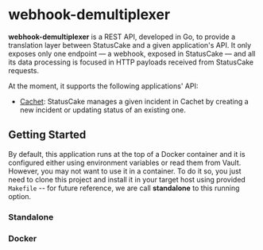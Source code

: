# webhook-demultiplexer

**webhook-demultiplexer** is a REST API, developed in Go, to provide a translation layer between StatusCake and a given application's API. It only exposes only one endpoint &#8212; a webhook, exposed in StatusCake &#8212; and all its data processing is focused in HTTP payloads received from StatusCake requests.

At the moment, it supports the following applications' API:

- [Cachet](https://github.com/CachetHQ/Cachet): StatusCake manages a given incident in Cachet by creating a new incident or updating status of an existing one.

## Getting Started

By default, this application runs at the top of a Docker container and it is configured either using environment variables or read them from Vault. However, you may not want to use it in a container. To do it so, you just need to clone this project and install it in your target host using provided `Makefile` -- for future reference, we are call **standalone** to this running option.

### Standalone

### Docker